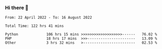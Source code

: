 ### Hi there 👋

<!--START_SECTION:waka-->

```text
From: 22 April 2022 - To: 16 August 2022

Total Time: 122 hrs 41 mins

Python             106 hrs 15 mins >>>>>>>>>>>>>>>>>>>------   76.02 %
PHP                18 hrs 17 mins  >>>----------------------   13.09 %
Other              3 hrs 32 mins   >------------------------   02.53 %
```

<!--END_SECTION:waka-->

<!--
**umarfarouk98/umarfarouk98** is a ✨ _special_ ✨ repository because its `README.md` (this file) appears on your GitHub profile.

Here are some ideas to get you started:

- 🔭 I’m currently working on ...
- 🌱 I’m currently learning ...
- 👯 I’m looking to collaborate on ...
- 🤔 I’m looking for help with ...
- 💬 Ask me about ...
- 📫 How to reach me: ...
- 😄 Pronouns: ...
- ⚡ Fun fact: ...
-->
